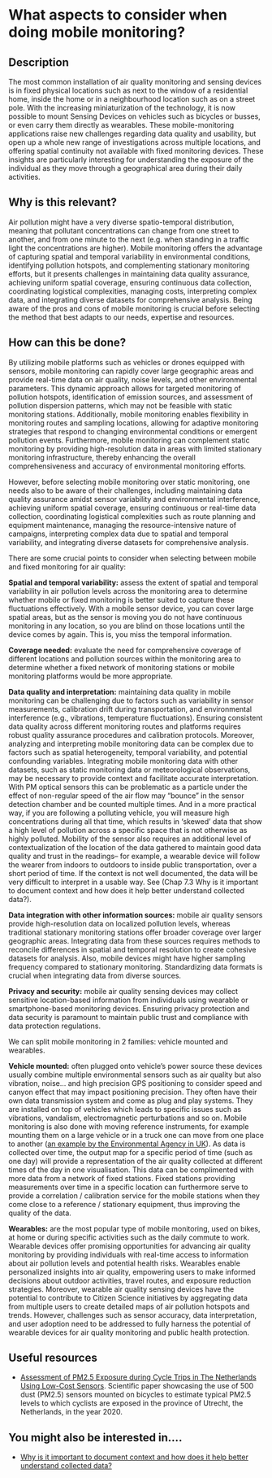 # What aspects to consider when doing mobile monitoring?

## Description

The most common installation of air quality monitoring and sensing devices is in fixed physical locations such as next to the window of a residential home, inside the home or in a neighbourhood location such as on a street pole. With the increasing miniaturization of the technology, it is now possible to mount Sensing Devices on vehicles such as bicycles or busses, or even carry them directly as wearables. These mobile-monitoring applications raise new challenges regarding data quality and usability, but open up a whole new range of investigations across multiple locations, and offering spatial continuity not available with fixed monitoring devices. These insights are particularly interesting for understanding the exposure of the individual as they move through a geographical area during their daily activities.

## Why is this relevant?

Air pollution might have a very diverse spatio-temporal distribution, meaning that pollutant concentrations can change from one street to another, and from one minute to the next (e.g. when standing in a traffic light the concentrations are higher). Mobile monitoring offers the advantage of capturing spatial and temporal variability in environmental conditions, identifying pollution hotspots, and complementing stationary monitoring efforts, but it presents challenges in maintaining data quality assurance, achieving uniform spatial coverage, ensuring continuous data collection, coordinating logistical complexities, managing costs, interpreting complex data, and integrating diverse datasets for comprehensive analysis. Being aware of the pros and cons of mobile monitoring is crucial before selecting the method that best adapts to our needs, expertise and resources.

## How can this be done?

By utilizing mobile platforms such as vehicles or drones equipped with sensors, mobile monitoring can rapidly cover large geographic areas and provide real-time data on air quality, noise levels, and other environmental parameters. This dynamic approach allows for targeted monitoring of pollution hotspots, identification of emission sources, and assessment of pollution dispersion patterns, which may not be feasible with static monitoring stations. Additionally, mobile monitoring enables flexibility in monitoring routes and sampling locations, allowing for adaptive monitoring strategies that respond to changing environmental conditions or emergent pollution events. Furthermore, mobile monitoring can complement static monitoring by providing high-resolution data in areas with limited stationary monitoring infrastructure, thereby enhancing the overall comprehensiveness and accuracy of environmental monitoring efforts.

However, before selecting mobile monitoring over static monitoring, one needs also to be aware of their challenges, including maintaining data quality assurance amidst sensor variability and environmental interference, achieving uniform spatial coverage, ensuring continuous or real-time data collection, coordinating logistical complexities such as route planning and equipment maintenance, managing the resource-intensive nature of campaigns, interpreting complex data due to spatial and temporal variability, and integrating diverse datasets for comprehensive analysis.

There are some crucial points to consider when selecting between mobile and fixed monitoring for air quality:

**Spatial and temporal variability:** assess the extent of spatial and temporal variability in air pollution levels across the monitoring area to determine whether mobile or fixed monitoring is better suited to capture these fluctuations effectively. With a mobile sensor device, you can cover large spatial areas, but as the sensor is moving you do not have continuous monitoring in any location, so you are blind on those locations until the device comes by again. This is, you miss the temporal information.

**Coverage needed:** evaluate the need for comprehensive coverage of different locations and pollution sources within the monitoring area to determine whether a fixed network of monitoring stations or mobile monitoring platforms would be more appropriate.

**Data quality and interpretation:** maintaining data quality in mobile monitoring can be challenging due to factors such as variability in sensor measurements, calibration drift during transportation, and environmental interference (e.g., vibrations, temperature fluctuations). Ensuring consistent data quality across different monitoring routes and platforms requires robust quality assurance procedures and calibration protocols. Moreover, analyzing and interpreting mobile monitoring data can be complex due to factors such as spatial heterogeneity, temporal variability, and potential confounding variables. Integrating mobile monitoring data with other datasets, such as static monitoring data or meteorological observations, may be necessary to provide context and facilitate accurate interpretation. With PM optical sensors this can be problematic as a particle under the effect of non-regular speed of the air flow may “bounce” in the sensor detection chamber and be counted multiple times. And in a more practical way, if you are following a polluting vehicle, you will measure high concentrations during all that time, which results in ‘skewed’ data that show a high level of pollution across a specific space that is not otherwise as highly polluted. Mobility of the sensor also requires an additional level of contextualization of the location of the data gathered to maintain good data quality and trust in the readings– for example, a wearable device will follow the wearer from indoors to outdoors to inside public transportation, over a short period of time. If the context is not well documented, the data will be very difficult to interpret in a usable way. See (Chap 7.3 Why is it important to document context and how does it help better understand collected data?).

**Data integration with other information sources:** mobile air quality sensors provide high-resolution data on localized pollution levels, whereas traditional stationary monitoring stations offer broader coverage over larger geographic areas. Integrating data from these sources requires methods to reconcile differences in spatial and temporal resolution to create cohesive datasets for analysis. Also, mobile devices might have higher sampling frequency compared to stationary monitoring. Standardizing data formats is crucial when integrating data from diverse sources.

**Privacy and security:** mobile air quality sensing devices may collect sensitive location-based information from individuals using wearable or smartphone-based monitoring devices. Ensuring privacy protection and data security is paramount to maintain public trust and compliance with data protection regulations.

We can split mobile monitoring in 2 families: vehicle mounted and wearables.

**Vehicle mounted:** often plugged onto vehicle’s power source these devices usually combine multiple environmental sensors such as air quality but also vibration, noise... and high precision GPS positioning to consider speed and canyon effect that may impact positioning precision. They often have their own data transmission system and come as plug and play systems. They are installed on top of vehicles which leads to specific issues such as vibrations, vandalism, electromagnetic perturbations and so on. Mobile monitoring is also done with moving reference instruments, for example mounting them on a large vehicle or in a truck one can move from one place to another ([an example by the Environmental Agency in UK](https://engageenvironmentagency.uk.engagementhq.com/air-quality-monitoring)). As data is collected over time, the output map for a specific period of time (such as one day) will provide a representation of the air quality collected at different times of the day in one visualisation. This data can be complimented with more data from a network of fixed stations. Fixed stations providing measurements over time in a specific location can furthermore serve to provide a correlation / calibration service for the mobile stations when they come close to a reference / stationary equipment, thus improving the quality of the data.

**Wearables:** are the most popular type of mobile monitoring, used on bikes, at home or during specific activities such as the daily commute to work. Wearable devices offer promising opportunities for advancing air quality monitoring by providing individuals with real-time access to information about air pollution levels and potential health risks. Wearables enable personalized insights into air quality, empowering users to make informed decisions about outdoor activities, travel routes, and exposure reduction strategies. Moreover, wearable air quality sensing devices have the potential to contribute to Citizen Science initiatives by aggregating data from multiple users to create detailed maps of air pollution hotspots and trends. However, challenges such as sensor accuracy, data interpretation, and user adoption need to be addressed to fully harness the potential of wearable devices for air quality monitoring and public health protection.

## Useful resources

* [Assessment of PM2.5 Exposure during Cycle Trips in The Netherlands Using Low-Cost Sensors](https://www.mdpi.com/1660-4601/18/11/6007). Scientific paper showcasing the use of 500 dust (PM2.5) sensors mounted on bicycles to estimate typical PM2.5 levels to which cyclists are exposed in the province of Utrecht, the Netherlands, in the year 2020.

## You might also be interested in….

* [Why is it important to document context and how does it help better understand collected data?](broken-reference)

